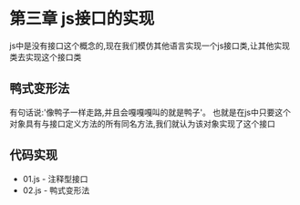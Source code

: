 # 第三章 js接口的实现

js中是没有接口这个概念的,现在我们模仿其他语言实现一个js接口类,让其他实现类去实现这个接口类

## 鸭式变形法

有句话说:'像鸭子一样走路,并且会嘎嘎嘎叫的就是鸭子'。
也就是在js中只要这个对象具有与接口定义方法的所有同名方法,我们就认为该对象实现了这个接口

## 代码实现

*   01.js - 注释型接口
*   02.js - 鸭式变形法